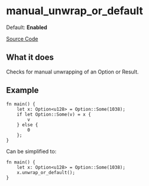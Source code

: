 # manual_unwrap_or_default

Default: **Enabled**

[Source Code](https://github.com/software-mansion/cairo-lint/tree/main/src/lints/manual/manual_unwrap_or_default.rs#L47)

## What it does

Checks for manual unwrapping of an Option or Result.

## Example

```cairo
fn main() {
    let x: Option<u128> = Option::Some(1038);
    if let Option::Some(v) = x {
        v
    } else {
        0
    };
}
```

Can be simplified to:

```cairo
fn main() {
    let x: Option<u128> = Option::Some(1038);
    x.unwrap_or_default();
}
```
